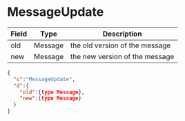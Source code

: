 # MessageUpdate

| Field | Type | Description |
| --- | --- | --- |
| old | Message | the old version of the message |
| new | Message | the new version of the message |

```json
{
  "c":"MessageUpdate",
  "d":{
    "old":{type Message},
    "new":{type Message}
  }
}
```